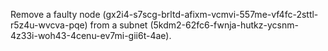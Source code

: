 Remove a faulty node (gx2i4-s7scg-brltd-afixm-vcmvi-557me-vf4fc-2sttl-r5z4u-wvcva-pqe) from a subnet (5kdm2-62fc6-fwnja-hutkz-ycsnm-4z33i-woh43-4cenu-ev7mi-gii6t-4ae).
